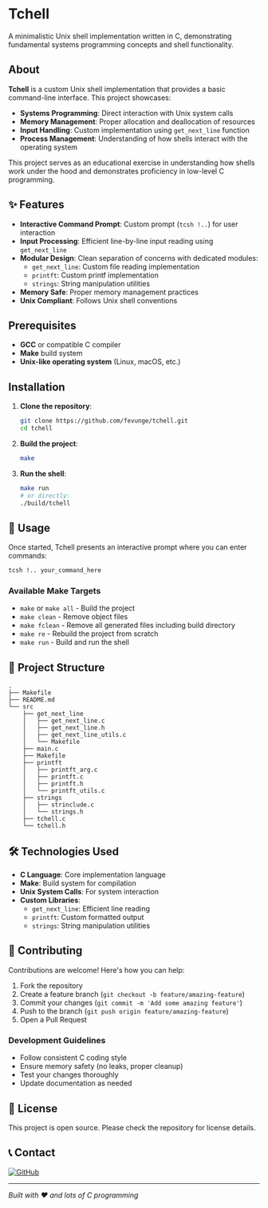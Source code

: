 # Tchell

A minimalistic Unix shell implementation written in C, demonstrating fundamental systems
programming concepts and shell functionality.

## About

**Tchell** is a custom Unix shell implementation that provides a basic command-line interface. This
project showcases:

- **Systems Programming**: Direct interaction with Unix system calls
- **Memory Management**: Proper allocation and deallocation of resources
- **Input Handling**: Custom implementation using `get_next_line` function
- **Process Management**: Understanding of how shells interact with the operating system

This project serves as an educational exercise in understanding how shells work under the hood
and demonstrates proficiency in low-level C programming.

## ✨ Features

- **Interactive Command Prompt**: Custom prompt (`tcsh !..`) for user interaction
- **Input Processing**: Efficient line-by-line input reading using `get_next_line`
- **Modular Design**: Clean separation of concerns with dedicated modules:
  - `get_next_line`: Custom file reading implementation
  - `printft`: Custom printf implementation
  - `strings`: String manipulation utilities
- **Memory Safe**: Proper memory management practices
- **Unix Compliant**: Follows Unix shell conventions

## Prerequisites

- **GCC** or compatible C compiler
- **Make** build system
- **Unix-like operating system** (Linux, macOS, etc.)

## Installation

1. **Clone the repository**:

   ```bash
   git clone https://github.com/fevunge/tchell.git
   cd tchell
   ```

2. **Build the project**:

   ```bash
   make
   ```

3. **Run the shell**:

   ```bash
   make run
   # or directly:
   ./build/tchell
   ```

## 🎯 Usage

Once started, Tchell presents an interactive prompt where you can enter commands:

```bash
tcsh !.. your_command_here
```

### Available Make Targets

- `make` or `make all` - Build the project
- `make clean` - Remove object files
- `make fclean` - Remove all generated files including build directory
- `make re` - Rebuild the project from scratch
- `make run` - Build and run the shell

## 📁 Project Structure

```
.
├── Makefile
├── README.md
└── src
    ├── get_next_line
    │   ├── get_next_line.c
    │   ├── get_next_line.h
    │   ├── get_next_line_utils.c
    │   └── Makefile
    ├── main.c
    ├── Makefile
    ├── printft
    │   ├── printft_arg.c
    │   ├── printft.c
    │   ├── printft.h
    │   └── printft_utils.c
    ├── strings
    │   ├── strinclude.c
    │   └── strings.h
    ├── tchell.c
    └── tchell.h
```

## 🛠 Technologies Used

- **C Language**: Core implementation language
- **Make**: Build system for compilation
- **Unix System Calls**: For system interaction
- **Custom Libraries**:
  - `get_next_line`: Efficient line reading
  - `printft`: Custom formatted output
  - `strings`: String manipulation utilities

## 🤝 Contributing

Contributions are welcome! Here's how you can help:

1. Fork the repository
2. Create a feature branch (`git checkout -b feature/amazing-feature`)
3. Commit your changes (`git commit -m 'Add some amazing feature'`)
4. Push to the branch (`git push origin feature/amazing-feature`)
5. Open a Pull Request

### Development Guidelines

- Follow consistent C coding style
- Ensure memory safety (no leaks, proper cleanup)
- Test your changes thoroughly
- Update documentation as needed

## 📝 License

This project is open source. Please check the repository for license details.

## 📞 Contact

[![GitHub](https://img.shields.io/badge/GitHub-fevunge-181717?style=for-the-badge&logo=github)](https://github.com/fevunge)

---

_Built with ❤️ and lots of C programming_
